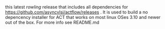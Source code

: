 this latest *rowling* release that includes all dependencies for https://github.com/asyncvlsi/actflow/releases . It is used to build a no depencency installer for ACT that works on most linux OSes 3.10 and newer out of the box. For more info see README.md
